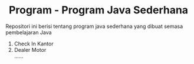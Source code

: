<h1 align="Center " >  Program - Program Java Sederhana </h1> 
<p>Repositori ini berisi tentang program java sederhana yang dibuat semasa pembelajaran Java</p>
<ol><li>Check In Kantor</li><li>Dealer Motor</li <li>......</li></ol>
